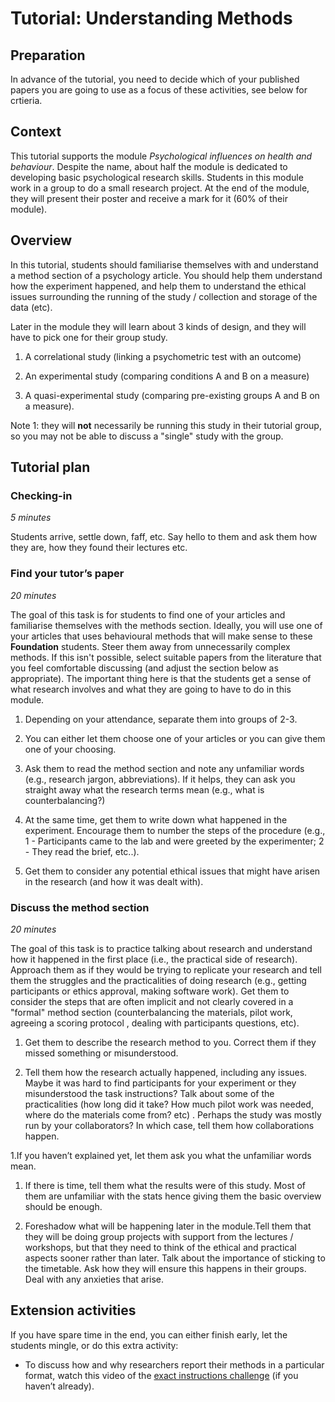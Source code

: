 # Tutorial: Understanding Methods

## Preparation

In advance of the tutorial, you need to decide which of your published papers you are going to use as a focus of these activities, see below for crtieria. 

## Context

This tutorial supports the module _Psychological influences on health and behaviour_. Despite the name, about half the module is dedicated to developing basic psychological research skills. Students in this module work in a group to do a small research project. At the end of the module, they will present their poster and receive a mark for it (60% of their module). 

## Overview

In this tutorial, students should familiarise themselves with and understand a method section of a psychology article. You should help them understand how the experiment happened, and help them to understand the ethical issues surrounding the running of the study / collection and storage of the data (etc).

Later in the module they will learn about 3 kinds of design, and they will have to pick one for their group study.  

1. A correlational study (linking a psychometric test with an outcome)

1. An experimental study (comparing conditions A and B on a measure)

1. A quasi-experimental study (comparing pre-existing groups A and B on a measure).

Note 1: they will **not** necessarily be running this study in their tutorial group, so you may not be able to discuss a "single" study with the group.
  
## Tutorial plan

### Checking-in 

_5 minutes_

Students arrive, settle down, faff, etc. Say hello to them and ask them how they are, how they found their lectures etc.  

### Find your tutor’s paper

_20 minutes_

The goal of this task is for students to find one of your articles and familiarise themselves with the methods section. Ideally, you will use one of your articles that uses behavioural methods that will make sense to these **Foundation** students.  Steer them away from unnecessarily complex methods. If this isn't possible, select suitable papers from the literature that you feel comfortable discussing (and adjust the section below as appropriate). The important thing here is that the students get a sense of what research involves and what they are going to have to do in this module.

1. Depending on your attendance, separate them into groups of 2-3.

1. You can either let them choose one of your articles or you can give them one of your choosing.  

1. Ask them to read the method section and note any unfamiliar words (e.g., research jargon, abbreviations). If it helps, they can ask you straight away what the research terms mean (e.g., what is counterbalancing?)

1. At the same time, get them to write down what happened in the experiment. Encourage them to number the steps of the procedure (e.g., 1 - Participants came to the lab and were greeted by the experimenter; 2 - They read the brief, etc..).  

1. Get them to consider any potential ethical issues that might have arisen in the research (and how it was dealt with).

### Discuss the method section

_20 minutes_

The goal of this task is to practice talking about research and understand how it happened in the first place (i.e., the practical side of research). Approach them as if they would be trying to replicate your research and tell them the struggles and the practicalities of doing research (e.g., getting participants or ethics approval, making software work).   Get them to consider the steps that are often implicit and not clearly covered in a "formal" method section  (counterbalancing the materials, pilot work, agreeing a scoring protocol , dealing with participants questions, etc).  

1. Get them to describe the research method to you. Correct them if they missed something or misunderstood.  

1. Tell them how the research actually happened, including any issues. Maybe it was hard to find participants for your experiment or they misunderstood the task instructions? Talk about some of the practicalities (how long did it take? How much pilot work was needed, where do the materials come from? etc) . Perhaps the study was mostly run by your collaborators? In which case, tell them how collaborations happen.

1.If you haven’t explained yet, let them ask you what the unfamiliar words mean.

1. If there is time, tell them what the results were of this study. Most of them are unfamiliar with the stats hence giving them the basic overview should be enough.

1. Foreshadow what will be happening later in the module.Tell them that they will be doing group projects with support from the lectures / workshops, but that they need to think of the ethical and practical aspects sooner rather than later. Talk about the importance of sticking to the timetable. Ask how they will ensure this happens in their groups. Deal with any anxieties that arise.

## Extension activities

If you have spare time in the end, you can either finish early, let the students mingle, or do this extra activity:

- To discuss how and why researchers report their methods in a particular format, watch this video of the [exact instructions challenge](https://www.youtube.com/watch?v=cDA3_5982h8) (if you haven’t already).